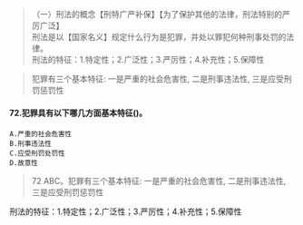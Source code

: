 >   （一）刑法的概念【刑特广严补保】【为了保护其他的法律，刑法特别的严厉广泛】   
        刑法是以【国家名义】规定什么行为是犯罪，并处以罪犯何种刑事处罚的法律。   
        刑法的特征：1.特定性；2.广泛性；3.严厉性；4.补充性；5.保障性   

>   犯罪有三个基本特征:
    一是严重的社会危害性,
    二是刑事违法性,
    三是应受刑罚惩罚性
    

#### 72.犯罪具有以下哪几方面基本特征()。
    A.严重的社会危害性
    B.刑事违法性
    C.应受刑罚处罚性
    D.故意性
>   72 ABC。犯罪有三个基本特征:
    一是严重的社会危害性,
    二是刑事违法性,
    三是应受刑罚惩罚性
    
刑法的特征：1.特定性；2.广泛性；3.严厉性；4.补充性；5.保障性   